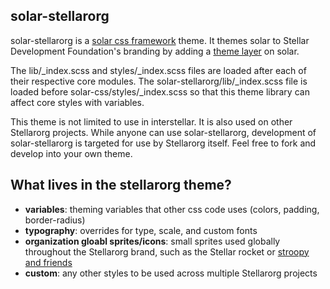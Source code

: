 solar-stellarorg
--------------

solar-stellarorg is a [solar css framework](https://github.com/stellar/solar) theme. It themes solar to Stellar Development Foundation's branding by adding a [theme layer](https://github.com/stellar/solar/blob/master/docs/architecture.md#modules-and-themes) on solar. 

The lib/_index.scss and styles/_index.scss files are loaded after each of their respective core modules. The solar-stellarorg/lib/_index.scss file is loaded before solar-css/styles/_index.scss so that this theme library can affect core styles with variables.

This theme is not limited to use in interstellar. It is also used on other Stellarorg projects. While anyone can use solar-stellarorg, development of solar-stellarorg is targeted for use by Stellarorg itself. Feel free to fork and develop into your own theme.

## What lives in the stellarorg theme?
- **variables**: theming variables that other css code uses (colors, padding, border-radius)
- **typography**: overrides for type, scale, and custom fonts
- **organization gloabl sprites/icons**: small sprites used globally throughout the Stellarorg brand, such as the Stellar rocket or [stroopy and friends](https://www.stellar.org/stories/adventures-in-galactic-consensus-chapter-1/)
- **custom**: any other styles to be used across multiple Stellarorg projects

